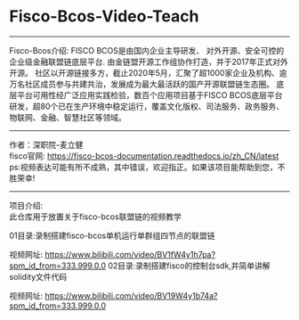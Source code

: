 # Fisco-Bcos-Video-Teach
***
Fisco-Bcos介绍:
FISCO BCOS是由国内企业主导研发、
对外开源、安全可控的企业级金融联盟链底层平台.
由金链盟开源工作组协作打造，并于2017年正式对外开源。
社区以开源链接多方，截止2020年5月，汇聚了超1000家企业及机构、逾万名社区成员参与共建共治，发展成为最大最活跃的国产开源联盟链生态圈。
底层平台可用性经广泛应用实践检验，数百个应用项目基于FISCO BCOS底层平台研发，超80个已在生产环境中稳定运行，覆盖文化版权、司法服务、政务服务、物联网、金融、智慧社区等领域。
***
作者：深职院-麦立健  
fisco官网:
https://fisco-bcos-documentation.readthedocs.io/zh_CN/latest  
ps:视频表达可能有所不成熟，其中错误，欢迎指正。如果该项目能帮助到您，不胜荣幸!  
***
项目介绍:       
此仓库用于放置关于fisco-bcos联盟链的视频教学<p>
01目录:录制搭建fisco-bcos单机运行单群组四节点的联盟链<p>
  视频网址:  https://www.bilibili.com/video/BV1fW4y1h7pa?spm_id_from=333.999.0.0
02目录:录制搭建fisco的控制台sdk,并简单讲解solidity文件代码<p>
  视频网址:  https://www.bilibili.com/video/BV19W4y1b74a?spm_id_from=333.999.0.0
